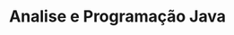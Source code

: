---
permalink: /programacao/java/
title: Analise e Programação Java
layout: categorylist
category: java
share: true
--- 